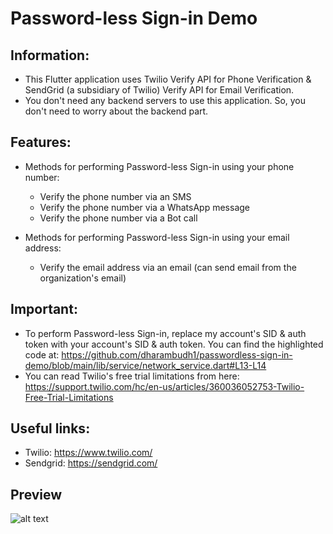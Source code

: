 # Password-less Sign-in Demo

## Information:
- This Flutter application uses Twilio Verify API for Phone Verification & SendGrid (a subsidiary of Twilio) Verify API for Email Verification.
- You don't need any backend servers to use this application. So, you don't need to worry about the backend part.

## Features:
- Methods for performing Password-less Sign-in using your phone number:
  - Verify the phone number via an SMS
  - Verify the phone number via a WhatsApp message
  - Verify the phone number via a Bot call

- Methods for performing Password-less Sign-in using your email address:
  - Verify the email address via an email (can send email from the organization's email)

## Important:
- To perform Password-less Sign-in, replace my account's SID & auth token with your account's SID & auth token. You can find the highlighted code at: https://github.com/dharambudh1/passwordless-sign-in-demo/blob/main/lib/service/network_service.dart#L13-L14
- You can read Twilio's free trial limitations from here: https://support.twilio.com/hc/en-us/articles/360036052753-Twilio-Free-Trial-Limitations

## Useful links:
- Twilio: https://www.twilio.com/
- Sendgrid: https://sendgrid.com/
 
## Preview
![alt text](https://i.postimg.cc/3wXJp1Gw/imgonline-com-ua-twotoone-m-Fnl-ARHt-ZIZg.png "img")
